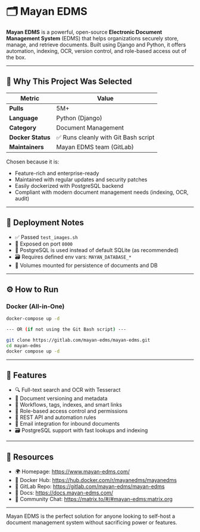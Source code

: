 # 🗂️ Mayan EDMS

**Mayan EDMS** is a powerful, open-source **Electronic Document Management System** (EDMS) that helps organizations securely store, manage, and retrieve documents. Built using Django and Python, it offers automation, indexing, OCR, version control, and role-based access out of the box.

---

## 📌 Why This Project Was Selected

| Metric                  | Value                                |
|-------------------------|----------------------------------------|
| **Pulls**               | 5M+                                   |
| **Language**            | Python (Django)                      |
| **Category**            | Document Management                  |
| **Docker Status**       | ✅ Runs cleanly with Git Bash script |
| **Maintainers**         | Mayan EDMS team (GitLab)             |

Chosen because it is:
- Feature-rich and enterprise-ready
- Maintained with regular updates and security patches
- Easily dockerized with PostgreSQL backend
- Compliant with modern document management needs (indexing, OCR, audit)

---

## 🧪 Deployment Notes

- ✅ Passed `test_images.sh`
- 🚀 Exposed on port `8000`
- 💾 PostgreSQL is used instead of default SQLite (as recommended)
- 🗃️ Requires defined env vars: `MAYAN_DATABASE_*`
- 📂 Volumes mounted for persistence of documents and DB

---

## ⚙️ How to Run

### Docker (All-in-One)

```bash
docker-compose up -d

--- OR (if not using the Git Bash script) ---

git clone https://gitlab.com/mayan-edms/mayan-edms.git
cd mayan-edms
docker compose up -d
```

---

## 🔧 Features

- 🔍 Full-text search and OCR with Tesseract
- 📁 Document versioning and metadata
- 🧾 Workflows, tags, indexes, and smart links
- 🔐 Role-based access control and permissions
- 🧠 REST API and automation rules
- 📨 Email integration for inbound documents
- 🗃️ PostgreSQL support with fast lookups and indexing

---

## 🔗 Resources

- 🌍 Homepage: https://www.mayan-edms.com/
- 🐙 Docker Hub: https://hub.docker.com/r/mayanedms/mayanedms
- 📘 GitLab Repo: https://gitlab.com/mayan-edms/mayan-edms
- 📖 Docs: https://docs.mayan-edms.com/
- 💬 Community Chat: https://matrix.to/#/#mayan-edms:matrix.org

---

Mayan EDMS is the perfect solution for anyone looking to self-host a document management system without sacrificing power or features.
